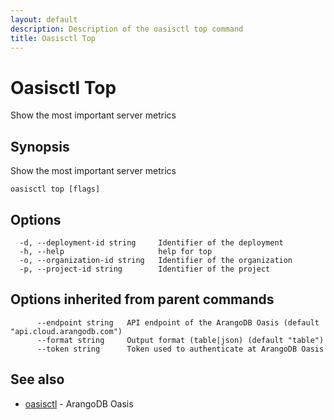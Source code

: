 ```yaml
---
layout: default
description: Description of the oasisctl top command
title: Oasisctl Top
---
```

# Oasisctl Top

Show the most important server metrics

## Synopsis

Show the most important server metrics

```
oasisctl top [flags]
```

## Options

```
  -d, --deployment-id string     Identifier of the deployment
  -h, --help                     help for top
  -o, --organization-id string   Identifier of the organization
  -p, --project-id string        Identifier of the project
```

## Options inherited from parent commands

```
      --endpoint string   API endpoint of the ArangoDB Oasis (default "api.cloud.arangodb.com")
      --format string     Output format (table|json) (default "table")
      --token string      Token used to authenticate at ArangoDB Oasis
```

## See also

* [oasisctl](oasisctl-options.html)	 - ArangoDB Oasis

